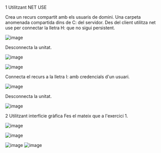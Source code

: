 1 Utilitzant NET USE

Crea un recurs compartit amb els usuaris de domini. Una carpeta anomenada compartida dins de C: del servidor.
Des del client utilitza net use per connectar la lletra H: que no sigui persistent.

![image](https://github.com/user-attachments/assets/a05e7ba3-5130-4a46-a462-8daaa5f23892)


Desconnecta la unitat.

![image](https://github.com/user-attachments/assets/4fed3aef-2008-4a32-a449-72c02bbbcf09)

![image](https://github.com/user-attachments/assets/f43d0915-2bc6-48c0-9013-3f69c2fca7e0)


Connecta el recurs a la lletra I: amb credencials d'un usuari.


![image](https://github.com/user-attachments/assets/c627047b-ade2-44e7-9119-a466056c3cf8)

Desconnecta la unitat.


![image](https://github.com/user-attachments/assets/ee687825-2f9f-4b7a-b179-5605b062f9f1)



2 Utilitzant interfície gràfica
Fes el mateix que a l'exercici 1.

![image](https://github.com/user-attachments/assets/97d8070d-0a94-4836-b7b1-dedb15237501)

![image](https://github.com/user-attachments/assets/e61c3be9-6dc2-4510-8f40-e46a9ac2f150)

![image](https://github.com/user-attachments/assets/8e0f0314-9ac4-44c6-a3c1-a43b12936adb)
![image](https://github.com/user-attachments/assets/5f609248-f24a-49de-9693-7510f542f557)




